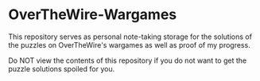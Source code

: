# OverTheWire-Wargames
This repository serves as personal note-taking storage for the solutions of the puzzles on OverTheWire's wargames as well as proof of my progress.

Do NOT view the contents of this repository if you do not want to get the puzzle solutions spoiled for you. 
